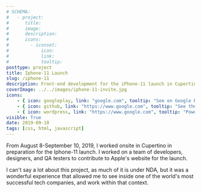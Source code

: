 ```yaml
---
# SCHEMA:
#   - project:
#      title:
#      image:
#      description:
#      icons:
#        - iconset:
#            icon:
#            link:
#            tooltip:
posttype: project
title: Iphone-11 Launch
slug: /iphone-11
description: Front-end development for the iPhone-11 launch in Cupertino, in September 2019
coverImage: ../../images/iphone-11-invite.jpg
icons:
    - { icon: googleplay, link: "google.com", tooltip: "See on Google Play" }
    - { icon: github, link: "https://www.google.com", tooltip: "See the code on Github" }
    - { icon: wordpress, link: "https://www.google.com", tooltip: "Powered by Wordpress" }
visible: True
date: 2019-09-10
tags: [css, html, javascript]
---
```

    
From August 8-September 10, 2019, I worked onsite in Cupertino in preparation for the Iphone-11 launch. I worked on a team of developers, designers, and QA testers to contribute to Apple's website for the launch.
     
I can't say a lot about this project, as much of it is under NDA, but it was a wonderful experience that allowed me to see inside one of the world's most successful tech companies, and work within that context.